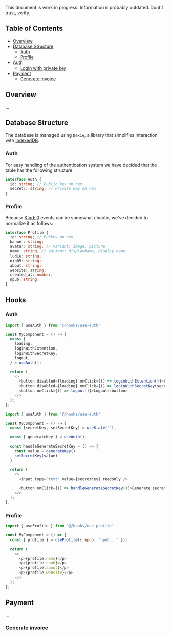 This document is work in progress. Information is probably outdated. Dont't trust, verify.

## Table of Contents

- [Overview](#overview)
- [Database Structure](#database-structure)
  - [Auth](#auth)
  - [Profile](#profile)
- [Auth](#auth)
  - [Login with private key](#login-with-private-key)
- [Payment](#payment)
  - [Generate invoice](#generate-invoice)

## Overview

...

## Database Structure

The database is managed using `Dexie`, a library that simplifies interaction with [IndexedDB](https://developer.mozilla.org/es/docs/Web/API/IndexedDB_API). 

### Auth

For easy handling of the authentication system we have decided that the table has the following structure:

``` typescript
interface Auth {
  id: string; // Public key on hex
  secret?: string; // Private key on hex
}
```

### Profile

Because [Kind: 0](https://github.com/nostr-protocol/nips/blob/master/01.md) events can be somewhat chaotic, we've decided to normalize it as follows:

``` typescript
interface Profile {
  id: string; // Pubkey on hex
  banner: string;
  avatar: string; // Variant: image, picture
  name: string; // Variant: displayName, display_name
  lud16: string;
  nip05: string;
  about: string;
  website: string;
  created_at: number;
  npub: string;
}
```

## Hooks

### Auth

``` javascript
import { useAuth } from '@/hooks/use-auth'

const MyComponent = () => {
  const {
    loading,
    loginWithExtention,
    loginWithSecretKey,
    logout,
  } = useAuth();

  return (
    <>
      <button disabled={loading} onClick={() => loginWithExtention()}>Login with extention</button>
      <button disabled={loading} onClick={() => loginWithSecretKey(secret)}>Login with secret key</button>
      <button onClick={() => logout()}>Logout</button>
    </>
  );
};
```

``` javascript
import { useAuth } from '@/hooks/use-auth'

const MyComponent = () => {
  const [secretKey, setSecretKey] = useState('');

  const { generateKey } = useAuth();

  const handleGenerateSecretKey = () => {
    const value = generateKey()
    setSecretKey(value)
  }

  return (
    <>
      <input type="text" value={secretKey} readonly />

      <button onClick={() => handleGenerateSecretKey()}>Generate secret key</button>
    </>
  );
};
```

### Profile

``` javascript
import { useProfile } from '@/hooks/use-profile'

const MyComponent = () => {
  const { profile } = useProfile({ npub: 'npub...' });

  return (
    <>
      <p>{profile.name}</p>
      <p>{profile.npub}</p>
      <p>{profile.about}</p>
      <p>{profile.website}</p>
    </>
  );
};
```

## Payment

...

### Generate invoice